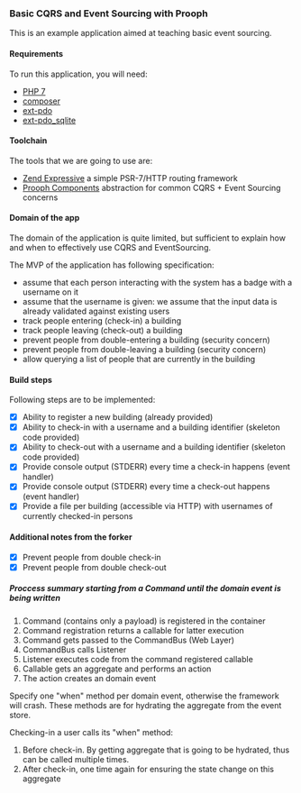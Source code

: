 ### Basic CQRS and Event Sourcing with Prooph

This is an example application aimed at teaching basic event sourcing.

#### Requirements

To run this application, you will need:

 * [PHP 7](https://secure.php.net/downloads.php)
 * [composer](https://getcomposer.org/)
 * [ext-pdo](http://php.net/manual/en/book.pdo.php)
 * [ext-pdo_sqlite](http://php.net/manual/en/ref.pdo-sqlite.php)

#### Toolchain

The tools that we are going to use are:

 * [Zend Expressive](https://github.com/zendframework/zend-expressive) a simple PSR-7/HTTP routing framework
 * [Prooph Components](https://github.com/prooph/) abstraction for common CQRS + Event Sourcing concerns

#### Domain of the app

The domain of the application is quite limited, but sufficient to explain how and when to effectively use
CQRS and EventSourcing.

The MVP of the application has following specification:

 * assume that each person interacting with the system has a badge with a username on it
 * assume that the username is given: we assume that the input data is already validated against existing users
 * track people entering (check-in) a building
 * track people leaving (check-out) a building
 * prevent people from double-entering a building (security concern)
 * prevent people from double-leaving a building (security concern)
 * allow querying a list of people that are currently in the building

#### Build steps

Following steps are to be implemented:

- [x] Ability to register a new building (already provided)
- [x] Ability to check-in with a username and a building identifier (skeleton code provided)
- [x] Ability to check-out with a username and a building identifier (skeleton code provided)
- [x] Provide console output (STDERR) every time a check-in happens (event handler)
- [x] Provide console output (STDERR) every time a check-out happens (event handler)
- [x] Provide a file per building (accessible via HTTP) with usernames of currently checked-in persons

#### Additional notes from the forker
- [x] Prevent people from double check-in
- [x] Prevent people from double check-out

##### Proccess summary starting from a Command until the domain event is being written
1. Command (contains only a payload) is registered in the container
2. Command registration returns a callable for latter execution
3. Command gets passed to the CommandBus (Web Layer)
4. CommandBus calls Listener
5. Listener executes code from the command registered callable
6. Callable gets an aggregate and performs an action
7. The action creates an domain event

Specify one "when" method per domain event, otherwise the framework will crash. These methods are for
hydrating the aggregate from the event store.

Checking-in a user calls its "when" method:
1. Before check-in. By getting aggregate that is going to be hydrated, thus can be called multiple times.
2. After check-in, one time again for ensuring the state change on this aggregate